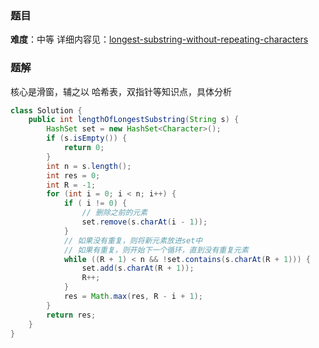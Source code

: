 
### 题目
**难度**：中等
详细内容见：[longest-substring-without-repeating-characters](https://leetcode-cn.com/problems/longest-substring-without-repeating-characters/)


### 题解
核心是滑窗，辅之以 哈希表，双指针等知识点，具体分析


```java
class Solution {
    public int lengthOfLongestSubstring(String s) {
        HashSet set = new HashSet<Character>();
        if (s.isEmpty()) {
            return 0;
        }
        int n = s.length();
        int res = 0;
        int R = -1;
        for (int i = 0; i < n; i++) {
            if ( i != 0) {
                // 删除之前的元素
                set.remove(s.charAt(i - 1));
            }
            // 如果没有重复，则将新元素放进set中
            // 如果有重复，则开始下一个循环，直到没有重复元素
            while ((R + 1) < n && !set.contains(s.charAt(R + 1))) {
                set.add(s.charAt(R + 1));
                R++;
            }
            res = Math.max(res, R - i + 1);
        }
        return res;
    }
}
```

